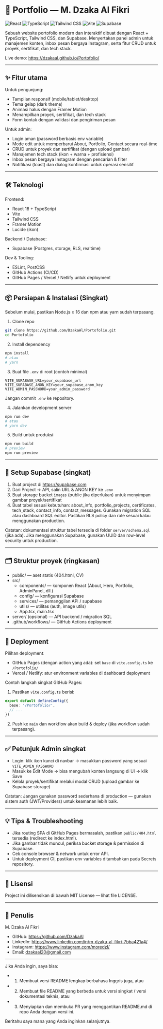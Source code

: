 # 🚀 Portfolio — M. Dzaka Al Fikri

![React](https://img.shields.io/badge/React-18.2-blue?logo=react)
![TypeScript](https://img.shields.io/badge/TypeScript-5.0-blue?logo=typescript)
![Tailwind CSS](https://img.shields.io/badge/Tailwind-3.3-38bdf8?logo=tailwind-css)
![Vite](https://img.shields.io/badge/Vite-4.5-646cff?logo=vite)
![Supabase](https://img.shields.io/badge/Supabase-Backend-3ECF8E?logo=supabase)

Sebuah website portofolio modern dan interaktif dibuat dengan React + TypeScript, Tailwind CSS, dan Supabase. Menyertakan panel admin untuk manajemen konten, inbox pesan bergaya Instagram, serta fitur CRUD untuk proyek, sertifikat, dan tech stack.

Live demo: https://dzakaal.github.io/Portofolio/

---

## ✨ Fitur utama

Untuk pengunjung:
- Tampilan responsif (mobile/tablet/desktop)
- Tema gelap (dark theme)
- Animasi halus dengan Framer Motion
- Menampilkan proyek, sertifikat, dan tech stack
- Form kontak dengan validasi dan pengiriman pesan

Untuk admin:
- Login aman (password berbasis env variable)
- Mode edit untuk memperbarui About, Portfolio, Contact secara real-time
- CRUD untuk proyek dan sertifikat (dengan upload gambar)
- Manajemen tech stack (ikon + warna + profisiensi)
- Inbox pesan bergaya Instagram dengan pencarian & filter
- Notifikasi (toast) dan dialog konfirmasi untuk operasi sensitif

---

## 🛠️ Teknologi

Frontend:
- React 18 + TypeScript
- Vite
- Tailwind CSS
- Framer Motion
- Lucide (ikon)

Backend / Database:
- Supabase (Postgres, storage, RLS, realtime)

Dev & Tooling:
- ESLint, PostCSS
- GitHub Actions (CI/CD)
- GitHub Pages / Vercel / Netlify untuk deployment

---

## 📦 Persiapan & Instalasi (Singkat)

Sebelum mulai, pastikan Node.js ≥ 16 dan npm atau yarn sudah terpasang.

1. Clone repo
```bash
git clone https://github.com/DzakaAl/Portofolio.git
cd Portofolio
```

2. Install dependency
```bash
npm install
# atau
# yarn
```

3. Buat file `.env` di root (contoh minimal)
```env
VITE_SUPABASE_URL=your_supabase_url
VITE_SUPABASE_ANON_KEY=your_supabase_anon_key
VITE_ADMIN_PASSWORD=your_admin_password
```
Jangan commit `.env` ke repository.

4. Jalankan development server
```bash
npm run dev
# atau
# yarn dev
```

5. Build untuk produksi
```bash
npm run build
# preview
npm run preview
```

---

## 🔧 Setup Supabase (singkat)

1. Buat project di https://supabase.com
2. Dari Project → API, salin URL & ANON KEY ke `.env`
3. Buat storage bucket `images` (public jika diperlukan) untuk menyimpan gambar proyek/sertifikat
4. Buat tabel sesuai kebutuhan: about_info, portfolio_projects, certificates, tech_stack, contact_info, contact_messages. Gunakan migration SQL atau dashboard SQL editor. Pastikan RLS policy dan role sesuai kalau menggunakan production.

Catatan: dokumentasi struktur tabel tersedia di folder `server/schema.sql` (jika ada). Jika menggunakan Supabase, gunakan UUID dan row-level security untuk production.

---

## 🗂️ Struktur proyek (ringkasan)
- public/ — aset statis (404.html, CV)
- src/
  - components/ — komponen React (About, Hero, Portfolio, AdminPanel, dll.)
  - config/ — konfigurasi Supabase
  - services/ — pemanggilan API / supabase
  - utils/ — utilitas (auth, image utils)
  - App.tsx, main.tsx
- server/ (opsional) — API backend / migration SQL
- .github/workflows/ — GitHub Actions deployment

---

## 🚀 Deployment

Pilihan deployment:
- GitHub Pages (dengan action yang ada): set `base` di `vite.config.ts` ke `/Portofolio/`
- Vercel / Netlify: atur environment variables di dashboard deployment

Contoh langkah singkat GitHub Pages:
1. Pastikan `vite.config.ts` berisi:
```ts
export default defineConfig({
  base: '/Portofolio/',
  // ...
})
```
2. Push ke `main` dan workflow akan build & deploy (jika workflow sudah terpasang).

---

## ✅ Petunjuk Admin singkat

- Login: klik ikon kunci di navbar → masukkan password yang sesuai `VITE_ADMIN_PASSWORD`
- Masuk ke Edit Mode → bisa mengubah konten langsung di UI → klik Save
- Kelola proyek/sertifikat melalui modal CRUD (upload gambar ke Supabase storage)

Catatan: Jangan gunakan password sederhana di production — gunakan sistem auth (JWT/Providers) untuk keamanan lebih baik.

---

## 💡 Tips & Troubleshooting

- Jika routing SPA di GitHub Pages bermasalah, pastikan `public/404.html` tersedia (redirect ke index.html).
- Jika gambar tidak muncul, periksa bucket storage & permission di Supabase.
- Cek console browser & network untuk error API.
- Untuk deployment CI, pastikan env variables ditambahkan pada Secrets repository.

---

## 📄 Lisensi

Project ini dilisensikan di bawah MIT License — lihat file LICENSE.

---

## 👤 Penulis

M. Dzaka Al Fikri  
- GitHub: https://github.com/DzakaAl  
- LinkedIn: https://www.linkedin.com/in/m-dzaka-al-fikri-7bba421a4/  
- Instagram: https://www.instagram.com/moredzl/  
- Email: dzakaal20@gmail.com

---

Jika Anda ingin, saya bisa:
- 1) Membuat versi README lengkap berbahasa Inggris juga, atau
- 2) Membuat file README yang berbeda untuk versi singkat / versi dokumentasi teknis, atau
- 3) Menyiapkan dan membuka PR yang menggantikan README.md di repo Anda dengan versi ini.

Beritahu saya mana yang Anda inginkan selanjutnya.
